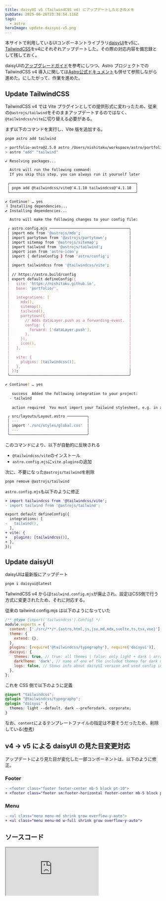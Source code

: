 ```yaml
---
title: daisyUI v5 (TailwindCSS v4) にアップデートしたときのメモ
pubDate: 2025-06-26T23:38:54.116Z
tags:
  - astro
heroImage: update-daisyui-v5.png
---
```


本サイトで利用しているUIコンポーネントライブラリ[daisyUI](https://daisyui.com/)をv5に、[TailwindCSS]()をv4にそれぞれアップデートした。その際の対応内容を備忘録として残しておく。

daisyUIの[アップグレードガイド](https://daisyui.com/docs/upgrade/)を参考にしつつ、Astro プロジェクトでの TailwindCSS v4 導入に関しては[Astro公式ドキュメント](https://docs.astro.build/en/guides/styling/#add-tailwind-4)も併せて参照しながら進めた。にしたがって、作業を進めた。

## Update TailwindCSS

TailwindCSS v4 では Vite プラグインとしての提供形式に変わったため、従来の`@astrojs/tailwind`をそのままアップデートするのではなく、`@tailwindcss/vite`に切り替える必要がある。

まず以下のコマンドを実行し、Vite 版を追加する。

```zsh
pnpm astro add tailwind

> portfolio-astro@2.5.0 astro /Users/nishitaku/workspace/astro/portfolio
> astro "add" "tailwind"

✔ Resolving packages...

  Astro will run the following command:
  If you skip this step, you can always run it yourself later

 ╭─────────────────────────────────────────────────────────╮
 │ pnpm add @tailwindcss/vite@^4.1.10 tailwindcss@^4.1.10  │
 ╰─────────────────────────────────────────────────────────╯

✔ Continue? … yes
⠸ Installing dependencies...
✔ Installing dependencies...

  Astro will make the following changes to your config file:

 ╭ astro.config.mjs ────────────────────────────────────╮
 │ import mdx from '@astrojs/mdx';                      │
 │ import partytown from '@astrojs/partytown';          │
 │ import sitemap from '@astrojs/sitemap';              │
 │ import tailwind from '@astrojs/tailwind';            │
 │ import icon from 'astro-icon';                       │
 │ import { defineConfig } from 'astro/config';         │
 │                                                      │
 │ import tailwindcss from '@tailwindcss/vite';         │
 │                                                      │
 │ // https://astro.build/config                        │
 │ export default defineConfig({                        │
 │   site: 'https://nishitaku.github.io',               │
 │   base: 'portfolio/',                                │
 │                                                      │
 │   integrations: [                                    │
 │     mdx(),                                           │
 │     sitemap(),                                       │
 │     tailwind(),                                      │
 │     partytown({                                      │
 │       // Adds dataLayer.push as a forwarding-event.  │
 │       config: {                                      │
 │         forward: ['dataLayer.push'],                 │
 │       },                                             │
 │     }),                                              │
 │     icon(),                                          │
 │   ],                                                 │
 │                                                      │
 │   vite: {                                            │
 │     plugins: [tailwindcss()],                        │
 │   },                                                 │
 │ });                                                  │
 ╰──────────────────────────────────────────────────────╯

✔ Continue? … yes
  
   success  Added the following integration to your project:
  - tailwind
  
   action required  You must import your Tailwind stylesheet, e.g. in a shared layout:

 ╭ src/layouts/Layout.astro ─────────╮
 │ ---                               │
 │ import './src/styles/global.css'  │
 │ ---                               │
 ╰───────────────────────────────────╯
```

このコマンドにより、以下が自動的に反映される
- `@tailwindcss/vite`のインストール
- `astro.config.mjs`に`vite.plugins`の追加


次に、不要になった`@astrojs/tailwind`を削除

```zsh
pnpm remove @astrojs/tailwind
```

`astro.config.mjs`も以下のように修正

```diff
+ import tailwindcss from '@tailwindcss/vite';
- import tailwind from '@astrojs/tailwind';

export default defineConfig({
  integrations: [
-   tailwind(),
  ],
+ vite: {
+   plugins: [tailwindcss()],
+ },
});
```

## Update daisyUI

daisyUIは最新版にアップデート

```zsh
pnpm i daisyui@latest
```

TailwindCSS v4 からは`tailwind.config.mjs`が廃止され、設定はCSS側で行う方式に変更されたため、それに対応する。

従来の tailwind.config.mjs は以下のようになっていた


```js
/** @type {import('tailwindcss').Config} */	
module.exports = {	
  content: ['./src/**/*.{astro,html,js,jsx,md,mdx,svelte,ts,tsx,vue}'],	
  theme: {	
    extend: {},	
  },	
  plugins: [require('@tailwindcss/typography'), require('daisyui')],	
  daisyui: {	
    themes: true, // true: all themes | false: only light + dark | array: specific themes like this ["light", "dark", "cupcake"]	
    darkTheme: 'dark', // name of one of the included themes for dark mode	
    logs: false, // Shows info about daisyUI version and used config in the console when building your CSS	
  },	
};
```

これを CSS 側で以下のように定義

```css
@import "tailwindcss";
@plugin "@tailwindcss/typography";
@plugin "daisyui" {
  themes: light --default, dark --prefersdark, corporate;
}
```

なお、`content`によるテンプレートファイルの指定は不要そうだったため、削除している([参考](https://azukiazusa.dev/blog/tailwind-css-v4-css-first-configurations/#%E3%83%86%E3%83%B3%E3%83%97%E3%83%AC%E3%83%BC%E3%83%88%E3%83%95%E3%82%A1%E3%82%A4%E3%83%AB%E3%81%AE%E6%8C%87%E5%AE%9A))


## v4 → v5 による daisyUI の見た目変更対応

アップデートにより見た目が変化した一部コンポーネントは、以下のように修正。

### Footer

```diff
- <footer class="footer footer-center mb-5 block pt-10">
+ <footer class="footer sm:footer-horizontal footer-center mb-5 block pt-10">
```

### Menu

```diff
- <ul class="menu menu-md shrink grow overflow-y-auto">
+ <ul class="menu menu-md w-full shrink grow overflow-y-auto">
```


## ソースコード

<iframe class="hatenablogcard border-none w-full" src="https://hatenablog-parts.com/embed?url=https://github.com/nishitaku/portfolio/pull/59/files" height="155"></iframe>
